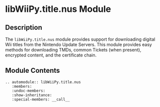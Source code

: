 # libWiiPy.title.nus Module

## Description

The `libWiiPy.title.nus` module provides support for downloading digital Wii titles from the Nintendo Update Servers. This module provides easy methods for downloading TMDs, common Tickets (when present), encrypted content, and the certificate chain.

## Module Contents

```{eval-rst}
.. automodule:: libWiiPy.title.nus
   :members:
   :undoc-members:
   :show-inheritance:
   :special-members: __call__
```
